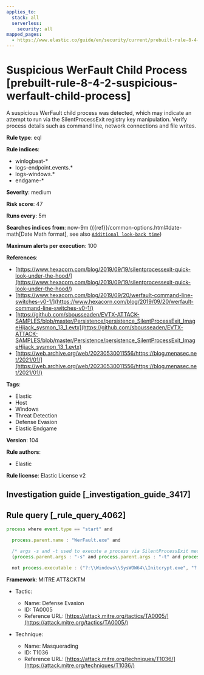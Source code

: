```yaml
---
applies_to:
  stack: all
  serverless:
    security: all
mapped_pages:
  - https://www.elastic.co/guide/en/security/current/prebuilt-rule-8-4-2-suspicious-werfault-child-process.html
---
```


# Suspicious WerFault Child Process [prebuilt-rule-8-4-2-suspicious-werfault-child-process]

A suspicious WerFault child process was detected, which may indicate an attempt to run via the SilentProcessExit registry key manipulation. Verify process details such as command line, network connections and file writes.

**Rule type**: eql

**Rule indices**:

* winlogbeat-*
* logs-endpoint.events.*
* logs-windows.*
* endgame-*

**Severity**: medium

**Risk score**: 47

**Runs every**: 5m

**Searches indices from**: now-9m ({{ref}}/common-options.html#date-math[Date Math format], see also [`Additional look-back time`](docs-content://solutions/security/detect-and-alert/create-detection-rule.md#rule-schedule))

**Maximum alerts per execution**: 100

**References**:

* [https://www.hexacorn.com/blog/2019/09/19/silentprocessexit-quick-look-under-the-hood/](https://www.hexacorn.com/blog/2019/09/19/silentprocessexit-quick-look-under-the-hood/)
* [https://www.hexacorn.com/blog/2019/09/20/werfault-command-line-switches-v0-1/](https://www.hexacorn.com/blog/2019/09/20/werfault-command-line-switches-v0-1/)
* [https://github.com/sbousseaden/EVTX-ATTACK-SAMPLES/blob/master/Persistence/persistence_SilentProcessExit_ImageHijack_sysmon_13_1.evtx](https://github.com/sbousseaden/EVTX-ATTACK-SAMPLES/blob/master/Persistence/persistence_SilentProcessExit_ImageHijack_sysmon_13_1.evtx)
* [https://web.archive.org/web/20230530011556/https://blog.menasec.net/2021/01/](https://web.archive.org/web/20230530011556/https://blog.menasec.net/2021/01/)

**Tags**:

* Elastic
* Host
* Windows
* Threat Detection
* Defense Evasion
* Elastic Endgame

**Version**: 104

**Rule authors**:

* Elastic

**Rule license**: Elastic License v2

## Investigation guide [_investigation_guide_3417]



## Rule query [_rule_query_4062]

```js
process where event.type == "start" and

  process.parent.name : "WerFault.exe" and

  /* args -s and -t used to execute a process via SilentProcessExit mechanism */
  (process.parent.args : "-s" and process.parent.args : "-t" and process.parent.args : "-c") and

  not process.executable : ("?:\\Windows\\SysWOW64\\Initcrypt.exe", "?:\\Program Files (x86)\\Heimdal\\Heimdal.Guard.exe")
```

**Framework**: MITRE ATT&CKTM

* Tactic:

    * Name: Defense Evasion
    * ID: TA0005
    * Reference URL: [https://attack.mitre.org/tactics/TA0005/](https://attack.mitre.org/tactics/TA0005/)

* Technique:

    * Name: Masquerading
    * ID: T1036
    * Reference URL: [https://attack.mitre.org/techniques/T1036/](https://attack.mitre.org/techniques/T1036/)



